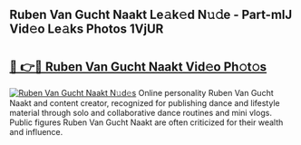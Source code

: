 ## Ruben Van Gucht Naakt Le𝚊k𝚎d N𝚞𝚍e - Part-mlJ Vid𝚎o Le𝚊ks Photos 1VjUR

# <h2><a href="http://fb6vex.evod.top/?m=Ruben+Van+Gucht+Naakt">🔗 👉🔴 Ruben Van Gucht Naakt Vid𝚎o Ph𝚘t𝚘s</a></h2>

[![Ruben Van Gucht Naakt N𝚞d𝚎s](https://i.imgur.com/8V9OHl7.gif)](http://fb6vex.evod.top/?m=Ruben+Van+Gucht+Naakt)
Online personality Ruben Van Gucht Naakt and content creator, recognized for publishing dance and lifestyle material through solo and collaborative dance routines and mini vlogs. Public figures Ruben Van Gucht Naakt are often criticized for their wealth and influence. 
